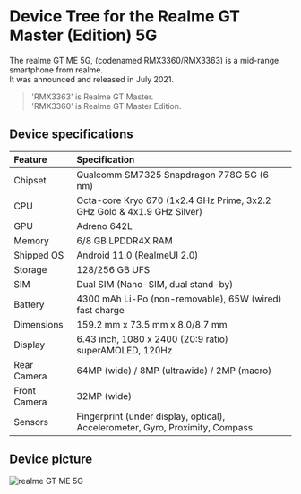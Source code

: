 # Device Tree for the Realme GT Master (Edition) 5G

The realme GT ME 5G, (codenamed RMX3360/RMX3363) is a mid-range smartphone from realme.  
It was announced and released in July 2021.  

> 'RMX3363' is Realme GT Master.  
> 'RMX3360' is Realme GT Master Edition.  

## Device specifications

| Feature               | Specification                                                                 |
| :---------------------| :-----------------------------------------------------------------------------|
| Chipset               | Qualcomm SM7325 Snapdragon 778G 5G (6 nm)                                     |
| CPU                   | Octa-core Kryo 670 (1x2.4 GHz Prime, 3x2.2 GHz Gold & 4x1.9 GHz Silver)       |
| GPU                   | Adreno 642L                                                                   |
| Memory                | 6/8 GB LPDDR4X RAM                                                            |
| Shipped OS            | Android 11.0 (RealmeUI 2.0)                                                   |
| Storage               | 128/256 GB UFS                                                                |
| SIM                   | Dual SIM (Nano-SIM, dual stand-by)                                            |
| Battery               | 4300 mAh Li-Po (non-removable), 65W (wired) fast charge                       |
| Dimensions            | 159.2 mm x 73.5 mm x 8.0/8.7 mm                                               |
| Display               | 6.43 inch, 1080 x 2400 (20:9 ratio) superAMOLED, 120Hz                        |
| Rear Camera           | 64MP (wide) / 8MP (ultrawide) / 2MP (macro)                                   |
| Front Camera          | 32MP (wide)                                                                   |
| Sensors               | Fingerprint (under display, optical), Accelerometer, Gyro, Proximity, Compass |

## Device picture

![realme GT ME 5G](https://www.knowyourmobile.com/wp-content/uploads/2021/09/RealMe-GT-Master-Edition-Review-4-1024x699.webp)